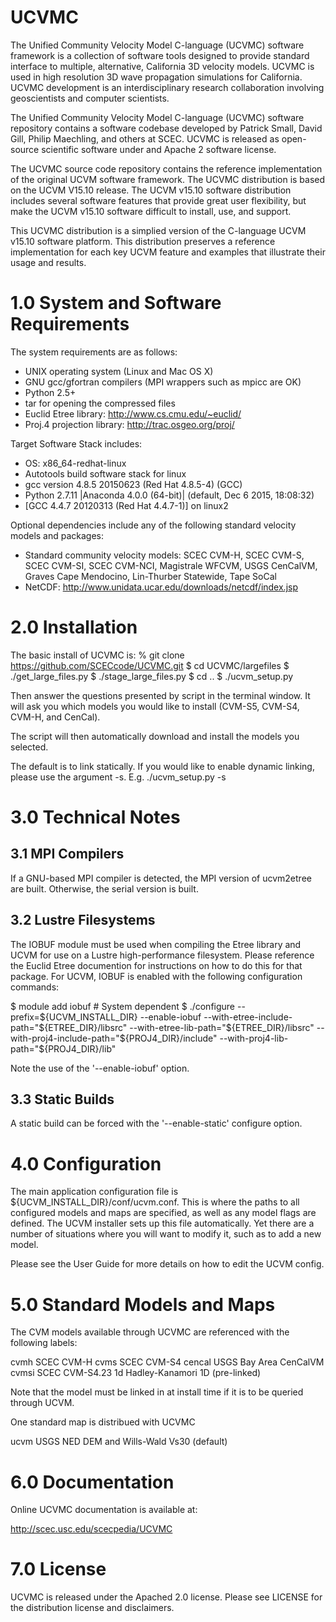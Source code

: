 # UCVMC
The Unified Community Velocity Model C-language (UCVMC) software framework is a collection of software tools designed to provide standard interface to multiple, alternative, California 3D velocity models. UCVMC is used in high resolution 3D wave propagation simulations for California. UCVMC development is an interdisciplinary research collaboration involving geoscientists and computer scientists.

The Unified Community Velocity Model C-language (UCVMC) software repository contains a software codebase developed by Patrick Small, David Gill, Philip Maechling, and others at SCEC. UCVMC is released as open-source scientific software under and Apache 2 software license.

The UCVMC source code repository contains the reference implementation of the original UCVM software framework. The UCVMC distribution is based on the UCVM V15.10 release. The UCVM v15.10 software distribution includes several software features that provide great user flexibility, but make the UCVM v15.10 software difficult to install, use, and support.

This UCVMC distribution is a simplied version of the C-language UCVM v15.10 software platform. This distribution preserves a reference implementation for each key UCVM feature and examples that illustrate their usage and results.

# 1.0 System and Software Requirements

The system requirements are as follows: 

- UNIX operating system (Linux and Mac OS X) 
- GNU gcc/gfortran compilers (MPI wrappers such as mpicc are OK) 
- Python 2.5+
- tar for opening the compressed files 
- Euclid Etree library: http://www.cs.cmu.edu/~euclid/
- Proj.4 projection library: http://trac.osgeo.org/proj/

Target Software Stack includes:
* OS: x86_64-redhat-linux
* Autotools build software stack for linux
* gcc version 4.8.5 20150623 (Red Hat 4.8.5-4) (GCC)
* Python 2.7.11 |Anaconda 4.0.0 (64-bit)| (default, Dec  6 2015, 18:08:32) 
* [GCC 4.4.7 20120313 (Red Hat 4.4.7-1)] on linux2

Optional dependencies include any of the following standard velocity models
and packages:

- Standard community velocity models: SCEC CVM-H, SCEC CVM-S, SCEC CVM-SI, 
  SCEC CVM-NCI, Magistrale WFCVM, USGS CenCalVM, Graves Cape Mendocino, 
  Lin-Thurber Statewide, Tape SoCal
- NetCDF: http://www.unidata.ucar.edu/downloads/netcdf/index.jsp

# 2.0 Installation
The basic install of UCVMC is:
% git clone https://github.com/SCECcode/UCVMC.git
$ cd UCVMC/largefiles
$ ./get_large_files.py
$ ./stage_large_files.py
$ cd ..
$ ./ucvm_setup.py

Then answer the questions presented by script in the terminal window. 
It will ask you which models you would like to install (CVM-S5, CVM-S4, CVM-H, and CenCal).

The script will then automatically download and install the models you selected.

The default is to link statically. If you would like to enable dynamic linking, please
use the argument -s. E.g. ./ucvm_setup.py -s

# 3.0 Technical Notes
## 3.1 MPI Compilers

If a GNU-based MPI compiler is detected, the MPI version of ucvm2etree are
built. Otherwise, the serial version is built.

## 3.2 Lustre Filesystems

The IOBUF module must be used when compiling the Etree library and UCVM for 
use on a Lustre high-performance filesystem. Please reference the Euclid Etree 
documention for instructions on how to do this for that package. For UCVM, 
IOBUF is enabled with the following configuration commands:

$ module add iobuf          # System dependent
$ ./configure --prefix=${UCVM_INSTALL_DIR} --enable-iobuf
  --with-etree-include-path="${ETREE_DIR}/libsrc" 
  --with-etree-lib-path="${ETREE_DIR}/libsrc" 
  --with-proj4-include-path="${PROJ4_DIR}/include" 
  --with-proj4-lib-path="${PROJ4_DIR}/lib"

Note the use of the '--enable-iobuf' option.

## 3.3 Static Builds
A static build can be forced with the '--enable-static' configure option.

# 4.0 Configuration
The main application configuration file is ${UCVM_INSTALL_DIR}/conf/ucvm.conf. 
This is where the paths to all configured models and maps are specified, as 
well as any model flags are defined. The UCVM installer sets up this file 
automatically. Yet there are a number of situations where you will want to 
modify it, such as to add a new model.

Please see the User Guide for more details on how to edit the UCVM config.

# 5.0 Standard Models and Maps
The CVM models available through UCVMC are referenced with the following labels:

cvmh	     	    SCEC CVM-H
cvms	     	    SCEC CVM-S4
cencal	     	    USGS Bay Area CenCalVM
cvmsi	     	    SCEC CVM-S4.23
1d		    Hadley-Kanamori 1D (pre-linked)

Note that the model must be linked in at install time if it is to be queried 
through UCVM.

One standard map is distribued with UCVMC

ucvm	     USGS NED DEM and Wills-Wald Vs30 (default)

# 6.0 Documentation
Online UCVMC documentation is available at:

http://scec.usc.edu/scecpedia/UCVMC

# 7.0 License
UCVMC is released under the Apached 2.0 license. Please see LICENSE for the distribution license and disclaimers.
